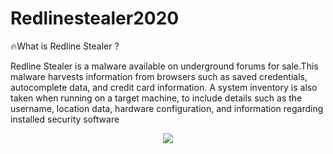 # Redlinestealer2020
🔥What is Redline Stealer ?

Redline Stealer is a malware available on underground forums for sale.This malware harvests information from browsers such as saved credentials, autocomplete data, and credit card information. A system inventory is also taken when running on a target machine, to include details such as the username, location data, hardware configuration, and information regarding installed security software

<p align="center">
<img src="https://s16.directupload.net/images/210310/xc3gwmf2.png" ><br>
